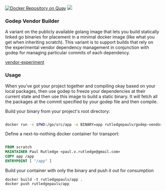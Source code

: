 [![Docker Repository on Quay](https://quay.io/repository/rutledgepaulv/godep-vendor-builder/status "Docker Repository on Quay")](https://quay.io/repository/rutledgepaulv/godep-vendor-builder)
[![](https://badge.imagelayers.io/rutledgepaulv/godep-vendor-builder:latest.svg)](https://imagelayers.io/?images=rutledgepaulv/godep-vendor-builder:latest 'Get your own badge on imagelayers.io')

### Godep Vendor Builder

A variant on the publicly available golang image that lets you build statically linked go binaries for placement in a minimal
docker image (like what you get when inheriting scratch). This variant is to support builds that rely on the
experimental vendor dependency management in conjunction with godep for managing particular commits of each
dependency.

[vendor-experiment](https://docs.google.com/document/d/1Bz5-UB7g2uPBdOx-rw5t9MxJwkfpx90cqG9AFL0JAYo/edit)



### Usage

When you've got your project together and compiling okay based on your local packages, then use godep
to freeze your dependencies at their current state and then use this image to build a static binary. It
will fetch all the packages at the commit specified by your godep file and then compile.


Build your binary from your project's root directory:
```bash

docker run -v $PWD:/go/src/app -e BINARY=app rutledgepaulv/godep-vendor-builder

```


Define a next-to-nothing docker container for transport:
```dockerfile

FROM scratch
MAINTAINER Paul Rutledge <paul.v.rutledge@gmail.com>
COPY app /app
ENTRYPOINT [ "/app" ]

```

Build your container with only the binary and push it out for consumption
```
docker build -t rutledgepaulv/app .
docker push rutledgepaulv/app
```
